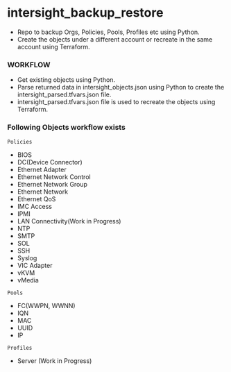 # intersight_backup_restore
- Repo to backup Orgs, Policies, Pools, Profiles etc using Python.
- Create the objects under a different account or recreate in the same account using Terraform.

### WORKFLOW
- Get existing objects using Python.
- Parse returned data in intersight_objects.json using Python to create the intersight_parsed.tfvars.json file.
- intersight_parsed.tfvars.json file is used to recreate the objects using Terraform.

### Following Objects workflow exists
`Policies`
- BIOS
- DC(Device Connector)
- Ethernet Adapter
- Ethernet Network Control
- Ethernet Network Group
- Ethernet Network
- Ethernet QoS
- IMC Access
- IPMI
- LAN Connectivity(Work in Progress)
- NTP
- SMTP
- SOL
- SSH
- Syslog
- VIC Adapter
- vKVM
- vMedia

`Pools`
- FC(WWPN, WWNN)
- IQN
- MAC
- UUID
- IP

`Profiles`
- Server (Work in Progress)
